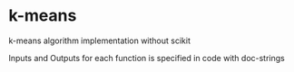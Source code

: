 # k-means
k-means algorithm implementation without scikit

Inputs and Outputs for each function is specified in code with doc-strings
